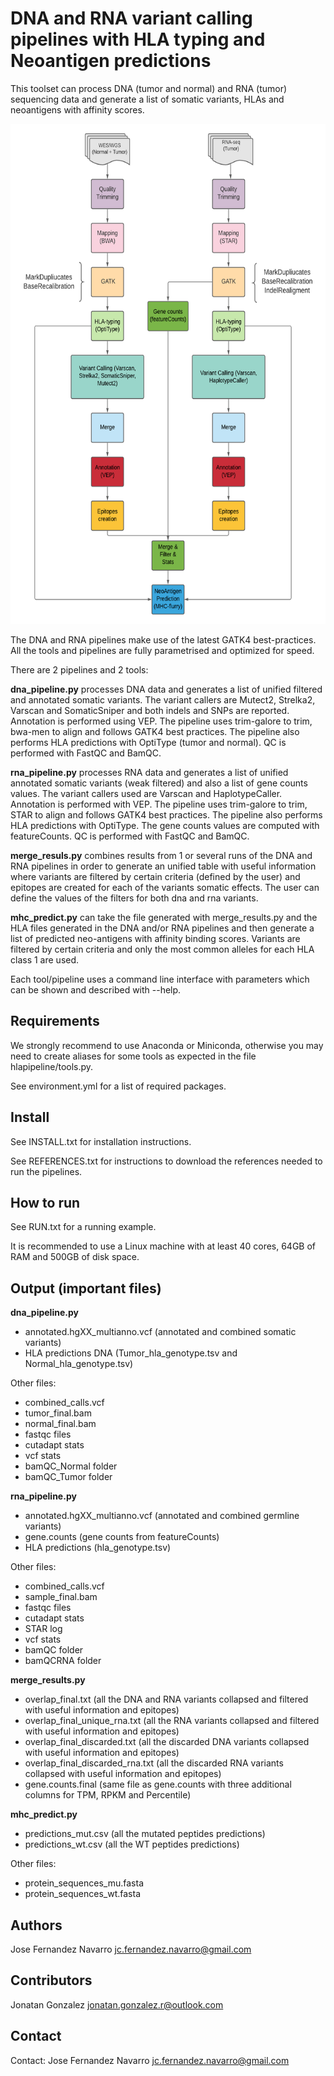 # DNA and RNA variant calling pipelines with HLA typing and Neoantigen predictions
This toolset can process DNA (tumor and normal) and RNA (tumor) sequencing data 
and generate a list of somatic variants, HLAs and neoantigens with affinity scores. 

<p align="center">
<img src="diagram.png" height="800">
</p>


The DNA and RNA pipelines make use of the latest GATK4 best-practices.
All the tools and pipelines are fully parametrised and optimized for speed. 

There are 2 pipelines and 2 tools:

**dna_pipeline.py** processes DNA data and generates a list of unified
filtered and annotated somatic variants. 
The variant callers are Mutect2, Strelka2, Varscan and SomaticSniper and both indels and SNPs are
reported. Annotation is performed using VEP. 
The pipeline uses trim-galore to trim, bwa-men to align and follows GATK4 best practices. 
The pipeline also performs HLA predictions with OptiType (tumor and normal).
QC is performed with FastQC and BamQC.

**rna_pipeline.py** processes RNA data and generates a list of unified
annotated somatic variants (weak filtered) and also a list of gene counts values. 
The variant callers used are Varscan and HaplotypeCaller. Annotation is performed with VEP.
The pipeline uses trim-galore to trim, STAR to align and follows GATK4 best practices. 
The pipeline also performs HLA predictions with OptiType.
The gene counts values are computed with featureCounts.
QC is performed with FastQC and BamQC.

**merge_resuls.py** combines results from 1 or several runs of the DNA and RNA
pipelines in order to generate an unified table with useful information where
variants are filtered by certain criteria (defined by the user) and epitopes 
are created for each of the variants somatic effects. The user can define
the values of the filters for both dna and rna variants. 

**mhc_predict.py** can take the file generated with merge_results.py and the HLA files
generated in the DNA and/or RNA pipelines and then generate a list of predicted neo-antigens
with affinity binding scores.
Variants are filtered by certain criteria and only the most common alleles for each HLA class 1
are used. 

Each tool/pipeline uses a command line interface with parameters which
can be shown and described with --help.


## Requirements
We strongly recommend to use Anaconda or Miniconda, otherwise you may need to create aliases
for some tools as expected in the file hlapipeline/tools.py. 

See environment.yml for a list of required packages. 

## Install
See INSTALL.txt for installation instructions. 

See REFERENCES.txt for instructions to download the references needed
to run the pipelines. 

## How to run
See RUN.txt for a running example.

It is recommended to use a Linux machine with at least 40 cores, 64GB of RAM
and 500GB of disk space. 

## Output (important files)

**dna_pipeline.py** 
- annotated.hgXX_multianno.vcf (annotated and combined somatic variants)
- HLA predictions DNA (Tumor_hla_genotype.tsv and Normal_hla_genotype.tsv)

Other files:
  - combined_calls.vcf
  - tumor_final.bam
  - normal_final.bam
  - fastqc files
  - cutadapt stats
  - vcf stats
  - bamQC_Normal folder
  - bamQC_Tumor folder
  
**rna_pipeline.py** 
- annotated.hgXX_multianno.vcf (annotated and combined germline variants)
- gene.counts (gene counts from featureCounts)
- HLA predictions (hla_genotype.tsv)

Other files:
  - combined_calls.vcf
  - sample_final.bam
  - fastqc files
  - cutadapt stats
  - STAR log
  - vcf stats
  - bamQC folder
  - bamQCRNA folder
  
**merge_results.py** 
- overlap_final.txt (all the DNA and RNA variants collapsed and filtered with useful information and epitopes)
- overlap_final_unique_rna.txt (all the RNA variants collapsed and filtered with useful information and epitopes)
- overlap_final_discarded.txt (all the discarded DNA variants collapsed with useful information and epitopes)
- overlap_final_discarded_rna.txt (all the discarded RNA variants collapsed with useful information and epitopes)
- gene.counts.final (same file as gene.counts with three additional columns for TPM, RPKM and Percentile)

**mhc_predict.py** 
- predictions_mut.csv (all the mutated peptides predictions)
- predictions_wt.csv (all the WT peptides predictions)

Other files:
  - protein_sequences_mu.fasta
  - protein_sequences_wt.fasta
  
## Authors
Jose Fernandez Navarro <jc.fernandez.navarro@gmail.com>

## Contributors
Jonatan Gonzalez <jonatan.gonzalez.r@outlook.com>

## Contact
Contact: Jose Fernandez Navarro <jc.fernandez.navarro@gmail.com>


